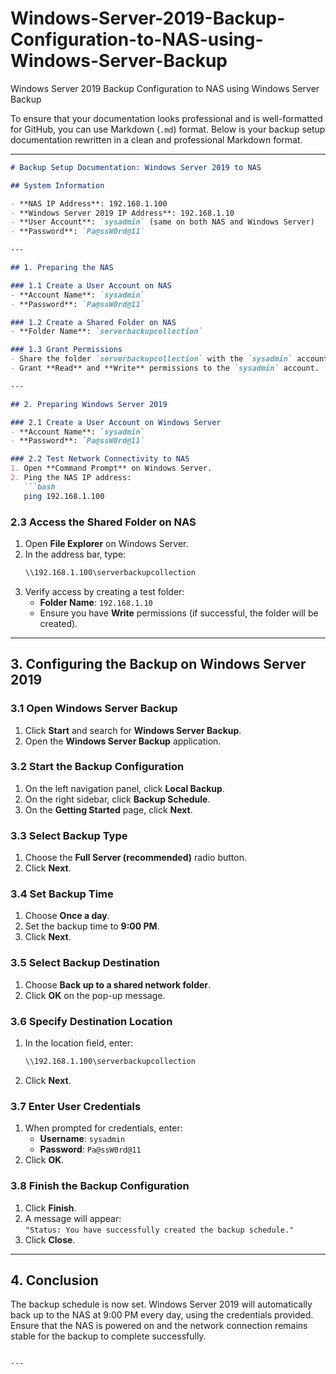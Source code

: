 # Windows-Server-2019-Backup-Configuration-to-NAS-using-Windows-Server-Backup
Windows Server 2019 Backup Configuration to NAS using Windows Server Backup

To ensure that your documentation looks professional and is well-formatted for GitHub, you can use Markdown (`.md`) format. Below is your backup setup documentation rewritten in a clean and professional Markdown format.

---

```markdown
# Backup Setup Documentation: Windows Server 2019 to NAS

## System Information

- **NAS IP Address**: 192.168.1.100
- **Windows Server 2019 IP Address**: 192.168.1.10
- **User Account**: `sysadmin` (same on both NAS and Windows Server)
- **Password**: `Pa@ssW0rd@11`

---

## 1. Preparing the NAS

### 1.1 Create a User Account on NAS
- **Account Name**: `sysadmin`
- **Password**: `Pa@ssW0rd@11`

### 1.2 Create a Shared Folder on NAS
- **Folder Name**: `serverbackupcollection`

### 1.3 Grant Permissions
- Share the folder `serverbackupcollection` with the `sysadmin` account.
- Grant **Read** and **Write** permissions to the `sysadmin` account.

---

## 2. Preparing Windows Server 2019

### 2.1 Create a User Account on Windows Server
- **Account Name**: `sysadmin`
- **Password**: `Pa@ssW0rd@11`

### 2.2 Test Network Connectivity to NAS
1. Open **Command Prompt** on Windows Server.
2. Ping the NAS IP address:
   ```bash
   ping 192.168.1.100
   ```

### 2.3 Access the Shared Folder on NAS
1. Open **File Explorer** on Windows Server.
2. In the address bar, type:
   ```bash
   \\192.168.1.100\serverbackupcollection
   ```
3. Verify access by creating a test folder:
   - **Folder Name**: `192.168.1.10`
   - Ensure you have **Write** permissions (if successful, the folder will be created).

---

## 3. Configuring the Backup on Windows Server 2019

### 3.1 Open Windows Server Backup
1. Click **Start** and search for **Windows Server Backup**.
2. Open the **Windows Server Backup** application.

### 3.2 Start the Backup Configuration
1. On the left navigation panel, click **Local Backup**.
2. On the right sidebar, click **Backup Schedule**.
3. On the **Getting Started** page, click **Next**.

### 3.3 Select Backup Type
1. Choose the **Full Server (recommended)** radio button.
2. Click **Next**.

### 3.4 Set Backup Time
1. Choose **Once a day**.
2. Set the backup time to **9:00 PM**.
3. Click **Next**.

### 3.5 Select Backup Destination
1. Choose **Back up to a shared network folder**.
2. Click **OK** on the pop-up message.

### 3.6 Specify Destination Location
1. In the location field, enter:
   ```bash
   \\192.168.1.100\serverbackupcollection
   ```
2. Click **Next**.

### 3.7 Enter User Credentials
1. When prompted for credentials, enter:
   - **Username**: `sysadmin`
   - **Password**: `Pa@ssW0rd@11`
2. Click **OK**.

### 3.8 Finish the Backup Configuration
1. Click **Finish**.
2. A message will appear:  
   `"Status: You have successfully created the backup schedule."`
3. Click **Close**.

---

## 4. Conclusion

The backup schedule is now set. Windows Server 2019 will automatically back up to the NAS at 9:00 PM every day, using the credentials provided. Ensure that the NAS is powered on and the network connection remains stable for the backup to complete successfully.

```

---

